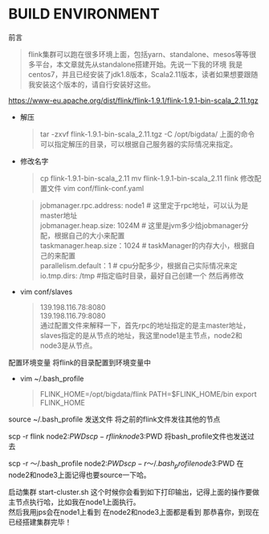 # BUILD ENVIRONMENT

前言
> flink集群可以跑在很多环境上面，包括yarn、standalone、mesos等等很多平台，本文章就先从standalone搭建开始。先说一下我的环境
> 我是centos7，并且已经安装了jdk1.8版本，Scala2.11版本，读者如果想要跟随我安装这个版本的，请自行安装好这些。

https://www-eu.apache.org/dist/flink/flink-1.9.1/flink-1.9.1-bin-scala_2.11.tgz

* 解压
  > tar -zxvf flink-1.9.1-bin-scala_2.11.tgz -C /opt/bigdata/ 上面的命令可以指定解压的目录，可以根据自己服务器的实际情况来指定。

* 修改名字
  > cp flink-1.9.1-bin-scala_2.11 mv flink-1.9.1-bin-scala_2.11 flink 修改配置文件 vim conf/flink-conf.yaml

  > jobmanager.rpc.address: node1 # 这里定于rpc地址，可以认为是master地址    
  > jobmanager.heap.size: 1024M # 这里是jvm多少给jobmanager分配，根据自己的大小来配置   
  > taskmanager.heap.size：1024 # taskManager的内存大小，根据自己的来配置    
  > parallelism.default：1 # cpu分配多少，根据自己实际情况来定    
  > io.tmp.dirs: /tmp #指定临时目录，最好自己创建一个 然后再修改

* vim conf/slaves

  > 139.198.116.78:8080  
  > 139.198.116.79:8080   
  > 通过配置文件来解释一下，首先rpc的地址指定的是主master地址，slaves指定的是从节点的地址，我这里node1是主节点，node2和node3是从节点。

配置环境变量 将flink的目录配置到环境变量中

* vim ~/.bash_profile

  > FLINK_HOME=/opt/bigdata/flink
  > PATH=$FLINK_HOME/bin
  > export FLINK_HOME

source ~/.bash_profile 发送文件 将之前的flink文件发往其他的节点

scp -r flink node2:$PWD scp -r flink node3:$PWD 将bash_profile文件也发送过去

scp -r ～/.bash_profile node2:$PWD scp -r ～/.bash_profile node3:$PWD 在node2和node3上面记得也要source一下哈。

启动集群 start-cluster.sh 这个时候你会看到如下打印输出，记得上面的操作要做主节点执行哈，比如我在node1上面执行。  
然后我用jps会在node1上看到 在node2和node3上面都是看到 那恭喜你，到现在已经搭建集群完毕！